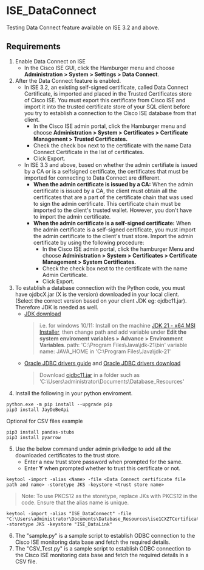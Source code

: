 # ISE_DataConnect

Testing Data Connect feature available on ISE 3.2 and above.

## Requirements
1. Enable Data Connect on ISE
   - In the Cisco ISE GUI, click the Hamburger menu and choose **Administration > System > Settings > Data Connect**.
2. After the Data Connect feature is enabled.
   - In ISE 3.2, an existing self-signed certificate, called Data Connect Certificate, is imported and placed in the Trusted Certificates store of Cisco ISE. You must export this certificate from Cisco ISE and import it into the trusted certificate store of your SQL client before you try to establish a connection to the Cisco ISE database from that client.
      - In the Cisco ISE admin portal, click the Hamburger menu and choose **Administration > System > Certificates > Certificate Management > Trusted Certificates.**
      - Check the check box next to the certificate with the name Data Connect Certificate in the list of certificates.
      - Click Export.
   - In ISE 3.3 and above, based on whether the admin certifiate is issued by a CA or is a selfsigned certificate, the certificates that must be imported for connecting to Data Connect are different.
      - **When the admin certificate is issued by a CA:** When the admin certificate is issued by a CA, the client must obtain all the certificates that are a part of the certificate chain that was used to sign the admin certificate. This certificate chain must be imported to the client's trusted wallet. However, you don't have to import the admin certificate.
      - **When the admin certificate is a self-signed certificate:** When the admin certificate is a self-signed certificate, you must import the admin certificate to the client's trust store. Import the admin certificate by using the following procedure:
         - In the Cisco ISE admin portal, click the hamburger Menu and choose **Administration > System > Certificates > Certificate Management > System Certificates.**
         - Check the check box next to the certificate with the name Admin Certificate.
         - Click Export. 
3. To establish a database connection with the Python code, you must have ojdbcX.jar (X is the version) downloaded in your local client. (Select the correct version based on your client JDK eg: ojdbc11.jar). Therefore JDK is needed as well.
   - [JDK download](https://www.oracle.com/java/technologies/downloads/) 
      > i.e. for windows 10/11: Install on  the machine [JDK 21 - x64 MSI Installer](https://download.oracle.com/java/21/latest/jdk-21_windows-x64_bin.msi), then change path and add variable under **Edit the system enviroment variables > Advance > Environment Variables**. path: 'C:\Program Files\Java\jdk-21\bin' variable name: JAVA_HOME in 'C:\Program Files\Java\jdk-21'
   - [Oracle JDBC drivers guide](https://www.oracle.com/database/technologies/maven-central-guide.html) and [Oracle JDBC drivers download](https://www.oracle.com/database/technologies/appdev/jdbc-downloads.html)
      > Download [ojdbc11.jar](https://download.oracle.com/otn-pub/otn_software/jdbc/236/ojdbc11.jar) in a folder such as 'C:\Users\administrator\Documents\Database_Resources'
4. Install the following in your python enviroment.
```console
python.exe -m pip install --upgrade pip
pip3 install JayDeBeApi
```
Optional for CSV files example
```console
pip3 install pandas-stubs
pip3 install pyarrow
```
5. Use the below command under admin priviledge to add all the downloaded certificates to the trust store.
   - Enter a new trust store password when prompted for the same.
   - Enter **Y** when prompted whether to trust this certificate or not.
```JDK
keytool -import -alias <Name> -file <Data Connect certificate file path and name> -storetype JKS -keystore <trust store name>
```
   >Note: To use PKCS12 as the storetype, replace JKs with PKCS12 in the code. Ensure that the alias name is unique.

```JDK
keytool -import -alias "ISE_DataConnect" -file "C:\Users\administrator\Documents\Database_Resources\ise1CXZTCertificate.pem" -storetype JKS -keystore "ISE_DataLink"
```
6. The "sample.py" is a sample script to establish ODBC connection to the Cisco ISE monitoring data base and fetch the required details.
7. The "CSV_Test.py" is a sample script to establish ODBC connection to the Cisco ISE monitoring data base and fetch the required details in a CSV file.
